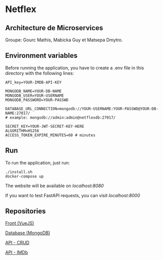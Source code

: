 # Netflex

## Architecture de Microservices

Groupe: Gourc Mathis, Mabicka Guy et Matsepa Dmytro.

## Environment variables
Before running the application, you have to create a .env file in this directory with the following lines:

    API_key=YOUR-IMDB-API-KEY

    MONGODB_NAME=YOUR-DB-NAME 
    MONGODB_USER=YOUR-USERNAME
    MONGODB_PASSWORD=YOUR-PASSWD

    DATABASE_URL_CONNECTION=mongodb://YOUR-USERNAME:YOUR-PASSWD@YOUR-DB-NAME:27017/
    # example: mongodb://admin:admin@netflexdb:27017/ 

    SECRET_KEY=YOUR-JWT-SECRET-KEY-HERE
    ALGORITHM=HS256
    ACCESS_TOKEN_EXPIRE_MINUTES=60 # minutes

## Run
To run the application, just run:
    
    ./install.sh
    docker-compose up

The website will be available on *localhost:8080*

If you want to test FastAPI requests, you can visit *localhost:8000*


## Repositories
[Front (VueJS)](https://github.com/gourcmathis/nx-vuejs)

[Database (MongoDB)](https://github.com/gourcmathis/nx-mongodb)

[API - CRUD](https://github.com/gourcmathis/nx-crud)

[API - IMDb](https://github.com/gourcmathis/nx-api-imdb)